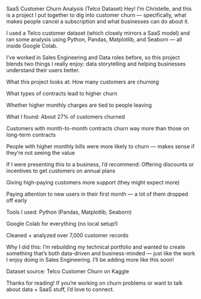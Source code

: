  SaaS Customer Churn Analysis (Telco Dataset)
Hey! I’m Christelle, and this is a project I put together to dig into customer churn — specifically, what makes people cancel a subscription and what businesses can do about it.

I used a Telco customer dataset (which closely mirrors a SaaS model) and ran some analysis using Python, Pandas, Matplotlib, and Seaborn — all inside Google Colab.

I’ve worked in Sales Engineering and Data roles before, so this project blends two things I really enjoy: data storytelling and helping businesses understand their users better.

What this project looks at:
How many customers are churning

What types of contracts lead to higher churn

Whether higher monthly charges are tied to people leaving

What I found:
About 27% of customers churned

Customers with month-to-month contracts churn way more than those on long-term contracts

People with higher monthly bills were more likely to churn — makes sense if they’re not seeing the value

If I were presenting this to a business, I’d recommend:
Offering discounts or incentives to get customers on annual plans

Giving high-paying customers more support (they might expect more)

Paying attention to new users in their first month — a lot of them dropped off early

Tools I used:
Python (Pandas, Matplotlib, Seaborn)

Google Colab for everything (no local setup!)

Cleaned + analyzed over 7,000 customer records

Why I did this:
I’m rebuilding my technical portfolio and wanted to create something that’s both data-driven and business-minded — just like the work I enjoy doing in Sales Engineering. I’ll be adding more like this soon!

Dataset source:
Telco Customer Churn on Kaggle

Thanks for reading!
If you’re working on churn problems or want to talk about data + SaaS stuff, I’d love to connect.


